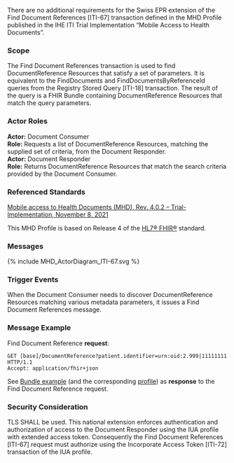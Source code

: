There are no additional requirements for the Swiss EPR extension of the Find
Document References [ITI-67] transaction defined in the MHD Profile published in the IHE ITI Trial Implementation
“Mobile Access to Health Documents”.

### Scope

The Find Document References transaction is used to find DocumentReference Resources that
satisfy a set of parameters. It is equivalent to the FindDocuments and
FindDocumentsByReferenceId queries from the Registry Stored Query [ITI-18] transaction. The
result of the query is a FHIR Bundle containing DocumentReference Resources that match the
query parameters.

### Actor Roles

**Actor:** Document Consumer   
**Role:** Requests a list of DocumentReference Resources, matching the supplied set of criteria, from the Document Responder.   
**Actor:** Document Responder   
**Role:** Returns DocumentReference Resources that match the search criteria provided by the Document Consumer.   

### Referenced Standards

[Mobile access to Health Documents (MHD), Rev. 4.0.2 – Trial-Implementation,  November 8, 2021](https://profiles.ihe.net/ITI/MHD/index.html)  

This MHD Profile is based on Release 4 of the [HL7® FHIR®](https://www.hl7.org/fhir/index.html) standard.

### Messages

<div>{% include MHD_ActorDiagram_ITI-67.svg %}</div>

### Trigger Events

When the Document Consumer needs to discover DocumentReference Resources matching
various metadata parameters, it issues a Find Document References message. 

### Message Example

Find Document Reference **request**:
```
GET [base]/DocumentReference?patient.identifier=urn:oid:2.999|11111111 HTTP/1.1
Accept: application/fhir+json
```

See [Bundle example](Bundle-Bundle-FindDocumentReferences.html) (and the corresponding [profile](StructureDefinition-ch-mhd-documentreference-comprehensive-bundle.html)) as **response** to the Find Document Reference request.

### Security Consideration

TLS SHALL be used. This national extension enforces authentication and authorization of access to the
Document Responder using the IUA profile with extended access token. Consequently
the Find Document References [ITI-67] request must authorize using the Incorporate Access Token
[ITI-72] transaction of the IUA profile.